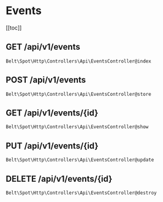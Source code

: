 # Events

[[toc]]

## GET /api/v1/events

`Belt\Spot\Http\Controllers\Api\EventsController@index`

## POST /api/v1/events

`Belt\Spot\Http\Controllers\Api\EventsController@store`

## GET /api/v1/events/{id}

`Belt\Spot\Http\Controllers\Api\EventsController@show`

## PUT /api/v1/events/{id}

`Belt\Spot\Http\Controllers\Api\EventsController@update`

## DELETE /api/v1/events/{id}

`Belt\Spot\Http\Controllers\Api\EventsController@destroy`
